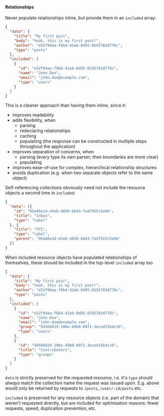 #### Relationships

Never populate relationships inline, but provide them in an `included` array: 

```json
{
  "data": {
    "title": "My first post",
    "body": "Yeah, this is my first post!",
    "author": "e52f94aa-f6b4-41eb-8d95-0192783d778c",
    "type": "posts"
  },
  "included": [
    {
      "id": "e52f94aa-f6b4-41eb-8d95-0192783d778c",
      "name": "John Doe",
      "email": "john.doe@example.com",
      "type": "users"
    }
  ]
}
```

This is a cleaner approach than having them inline, since it:

* improves readability
* adds flexibility, when
    * parsing
    * redeclaring relationships
    * caching
    * populating (the response can be constructed in multiple steps throughout the application)
* improves separation of concerns, when
    * parsing (every type its own parser; then boundaries are more clear)
    * populating
* improves ease-of-use for complex, hierarchical relationship structures
* avoids duplication (e.g. when two separate objects refer to the same object)    

Self-referencing collections obviously need not include the resource objects a second time in `included`:

```json
{
  "data": [{
    "id": "95a66e14-43eb-4850-b643-7ad7915c5e6b",
    "title": "Inbox",
    "type": "label"
  }, {
    "title": "FYI",
    "type": "label",
    "parent": "95a66e14-43eb-4850-b643-7ad7915c5e6b"
  }]
}
```

When included resource objects have populated relationships of themselves,
 these should be included in the top-level `included` array too

```json
{
  "data": {
    "title": "My first post",
    "body": "Yeah, this is my first post!",
    "author": "e52f94aa-f6b4-41eb-8d95-0192783d778c",
    "type": "posts"
  },
  "included": [
    {
      "id": "e52f94aa-f6b4-41eb-8d95-0192783d778c",
      "name": "John Doe",
      "email": "john.doe@example.com",
      "group": "94566039-106e-49b0-89f1-3eced15b4c16",
      "type": "users"
    },
    {
      "id": "94566039-106e-49b0-89f1-3eced15b4c16",
      "title": "Contributors",
      "type": "groups"
    }
  ]
}
```

`data` is strictly preserved for the requested resource, 
i.e. it's `type` should _always_ match the collection name the request was issued upon.
E.g. above would only be returned by requests to `/posts`, `/user/:id/posts` etc.

`included` is preserved for any resource objects (i.e. part of the domain) that weren't requested directly, 
but are included for optimisation reasons: fewer requests, speed, duplication prevention, etc.
